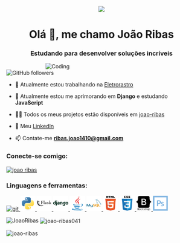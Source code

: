 <p align="center">
  <img src="https://i.pinimg.com/originals/bd/e9/7a/bde97a2bb426f625fc9810ab662b74b3.gif"/>
</p>

<h1 align="center">Olá 👋, me chamo João Ribas</h1>
<h3 align="center">Estudando para desenvolver soluções incríveis</h3>
<img align="right" alt="Coding" width="400" src="https://www.techbabble.zone/content/images/2021/07/46207-programmer-1.gif"/>

![GitHub followers](https://img.shields.io/github/followers/joao-ribas041?label=Follow&style=social)

- 🔭 Atualmente estou trabalhando na [Eletrorastro](https://www.eletrorastro.com.br/)

- 🌱 Atualmente estou me aprimorando em **Django** e estudando **JavaScript**

- 👨‍💻 Todos os meus projetos estão disponíveis em [joao-ribas](https://github.com/joao-ribas041)

- 📝 Meu [LinkedIn](https://www.linkedin.com/in/jo%C3%A3o-ribas-3a351515a/)

- 📫 Contate-me **ribas.joao1410@gmail.com**


<h3 align="left">Conecte-se comigo:</h3>
<p align="left">
<a href="https://www.linkedin.com/in/jo%C3%A3o-ribas-3a351515a/" target="blank"><img align="center" src="https://raw.githubusercontent.com/rahuldkjain/github-profile-readme-generator/master/src/images/icons/Social/linked-in-alt.svg" alt="joao ribas" height="30" width="40" /></a>
</p>

<h3 align="left">Linguagens e ferramentas:</h3>
<p align="left"> <a href="https://git-scm.com/" target="_blank" rel="noreferrer"> <img src="https://www.vectorlogo.zone/logos/git-scm/git-scm-icon.svg" alt="git" width="40" height="40"/> </a> <a href="https://www.python.org/" target="_blank" rel="noreferrer"> <img src="https://github.com/devicons/devicon/blob/master/icons/python/python-original.svg" alt="python" width="40" height="40"/> </a> <a href="https://flask.palletsprojects.com/en/2.2.x/" target="_blank" rel="noreferrer"> <img src="https://github.com/devicons/devicon/blob/master/icons/flask/flask-original-wordmark.svg" alt="flask" width="40" height="40"/> </a> <a href="https://www.djangoproject.com/" target="_blank" rel="noreferrer"> <img src="https://github.com/devicons/devicon/blob/master/icons/django/django-plain-wordmark.svg" alt="django" width="40" height="40"/> </a> <a href="https://www.java.com/pt-BR/" target="_blank" rel="noreferrer"> <img src="https://github.com/devicons/devicon/blob/master/icons/java/java-original.svg" alt="java" width="40" height="40"/> </a> <a href="https://www.mysql.com/" target="_blank" rel="noreferrer"> <img src="https://raw.githubusercontent.com/devicons/devicon/master/icons/mysql/mysql-original-wordmark.svg" alt="mysql" width="40" height="40"/> </a> <a href="https://www.w3.org/html/" target="_blank" rel="noreferrer"> <img src="https://raw.githubusercontent.com/devicons/devicon/master/icons/html5/html5-original-wordmark.svg" alt="html5" width="40" height="40"/> </a> <a href="https://www.w3schools.com/css/" target="_blank" rel="noreferrer"> <img src="https://raw.githubusercontent.com/devicons/devicon/master/icons/css3/css3-original-wordmark.svg" alt="css3" width="40" height="40"/> </a> <a href="https://getbootstrap.com" target="_blank" rel="noreferrer"> <img src="https://raw.githubusercontent.com/devicons/devicon/master/icons/bootstrap/bootstrap-plain-wordmark.svg" alt="bootstrap" width="40" height="40"/> </a> <a href="https://www.photoshop.com/en" target="_blank" rel="noreferrer"> <img src="https://raw.githubusercontent.com/devicons/devicon/master/icons/photoshop/photoshop-line.svg" alt="photoshop" width="40" height="40"/> </a> </p>


<p><img align="left" src="https://github-readme-stats-sigma-five.vercel.app/api/top-langs/?username=joao-ribas041&langs_count=8&theme=tokyonight&" alt="JoaoRibas" /></p>

<p>&nbsp;<img align="center" src="https://github-readme-stats-sigma-five.vercel.app/api?username=joao-ribas041&count_private=true&theme=tokyonight&show_icons=true&include_all_commits=true" alt="joao-ribas041" /></p>

<p><img align="center" src="https://github-readme-streak-stats.herokuapp.com/?user=joao-ribas041&theme=tokyonight&](https://github-readme-streak-stats.herokuapp.com?user=joao-ribas041&theme=tokyonight&date_format=j%20M%5B%20Y%5D" alt="joao-ribas" /></p>

